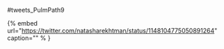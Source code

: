 #tweets_PulmPath9

{% embed url="https://twitter.com/natasharekhtman/status/1148104775050891264"  caption="" % }

